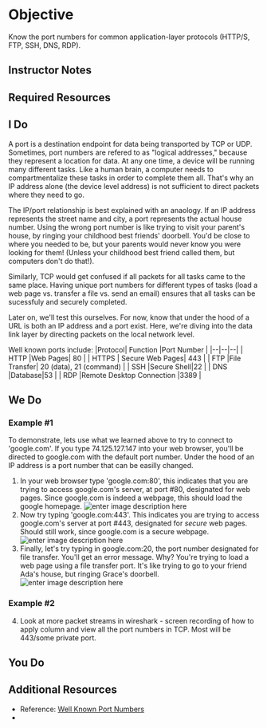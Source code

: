# Objective
Know the port numbers for common application-layer protocols (HTTP/S, FTP, SSH, DNS, RDP).

## Instructor Notes

## Required Resources

## I Do

A port is a destination endpoint for data being transported by TCP or UDP. Sometimes, port numbers are refered to as "logical addresses," because they represent a location for data. At any one time, a device will be running many different tasks. Like a human brain, a computer needs to compartmentalize these tasks in order to complete them all. That's why an IP address alone (the device level address) is not sufficient to direct packets where they need to go. 

The IP/port relationship is best explained with an anaology. If an IP address represents the street name and city, a port represents the actual house number. Using the wrong port number is like trying to visit your parent's house, by ringing your childhood best friends' doorbell. You'd be close to where you needed to be, but your parents would never know you were looking for them! (Unless your childhood best friend called them, but computers don't do that!). 

 Similarly, TCP would get confused if all packets for all tasks came to the same place. Having unique port numbers for different types of tasks (load a web page vs. transfer a file vs. send an email) ensures that all tasks can be sucessfuly and securely completed. 
 
Later on, we'll test this ourselves. For now, know that under the hood of a URL is both an IP address and a port exist. Here, we're diving into the data link layer by directing packets on the local network level. 

Well known ports include: 
|Protocol| Function |Port Number  |
|--|--|--|
| HTTP |Web Pages| 80  |
| HTTPS | Secure Web Pages| 443  |
| FTP |File Transfer| 20 (data), 21 (command)  |
| SSH |Secure Shell|22  |
| DNS |Database|53  |
| RDP |Remote Desktop Connection |3389  |


## We Do
### Example #1
To demonstrate, lets use what we learned above to try to connect to 'google.com'. If you type 74.125.127.147 into your web browser, you'll be directed to google.com with the default port number. Under the hood of an IP address is a port number that can be easilly changed. 

1. In your web browser type 'google.com:80', this indicates that you are trying to access google.com's server, at port #80, designated for web pages. Since google.com is indeed a webpage, this should load the google homepage. 
![enter image description here](https://lh3.googleusercontent.com/EAMuSfgyh0YgEerTK7ja2fNMI34RDT6jVZ1VrhXnMO_Rs_APnlwBQBOuHwX0CvWZ2JX0saluozzG)
2. Now try typing 'google.com:443'. This indicates you  are trying to access google.com's server at port #443, designated for *secure* web pages. Should still work, since google.com is a secure webpage. 
![enter image description here](https://lh3.googleusercontent.com/EAMuSfgyh0YgEerTK7ja2fNMI34RDT6jVZ1VrhXnMO_Rs_APnlwBQBOuHwX0CvWZ2JX0saluozzG)
4. Finally, let's try typing in google.com:20, the port number designated for file transfer. You'll get an error message. Why? You're trying to load a web page using a file transfer port. It's like trying to go to your friend Ada's house, but ringing Grace's doorbell. ![enter image description here](https://lh3.googleusercontent.com/EvpwydO-jfWMAz4ybs2169H8lTEFg6V1KYJtxiEr_DIGDPvIHZQX7EryJ-aniY7dTk1FqRKCZU8M)

### Example #2
4. Look at more packet streams in wireshark - screen recording of how to apply column and view all the port numbers in TCP. Most will be 443/some private port.


 

## You Do

## Additional Resources
- Reference: [Well Known Port Numbers](https://www.webopedia.com/quick_ref/portnumbers.asp)
- 

<!--stackedit_data:
eyJoaXN0b3J5IjpbLTcwNzkzMTkzMyw0ODM4NTg3MSwtMTU4NT
U3MzE5NSwtNTYxNzY0NjQ2XX0=
-->